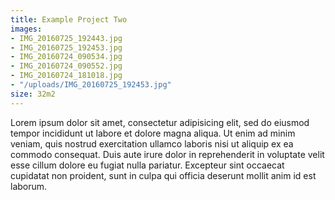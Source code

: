 ```yaml
---
title: Example Project Two
images:
- IMG_20160725_192443.jpg
- IMG_20160725_192453.jpg
- IMG_20160724_090534.jpg
- IMG_20160724_090552.jpg
- IMG_20160724_181018.jpg
- "/uploads/IMG_20160725_192453.jpg"
size: 32m2
---
```


Lorem ipsum dolor sit amet, consectetur adipisicing elit, sed do eiusmod
tempor incididunt ut labore et dolore magna aliqua. Ut enim ad minim veniam,
quis nostrud exercitation ullamco laboris nisi ut aliquip ex ea commodo
consequat. Duis aute irure dolor in reprehenderit in voluptate velit esse
cillum dolore eu fugiat nulla pariatur. Excepteur sint occaecat cupidatat non
proident, sunt in culpa qui officia deserunt mollit anim id est laborum.
